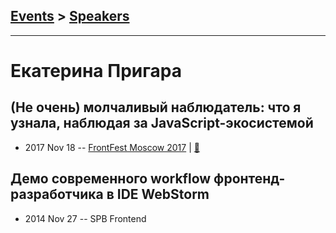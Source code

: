 ## [Events](../README.md) > [Speakers](../speakers.md)
---

# Екатерина Пригара

## (Не очень) молчаливый наблюдатель: что я узнала, наблюдая за JavaScript-экосистемой
- 2017 Nov 18 -- [FrontFest Moscow 2017](https://youtu.be/1fDrqaaXekA)  | [:notebook:](https://speakerdeck.com/frontfest/iekatierina-prighara)  
## Демо современного workflow фронтенд-разработчика в IDE WebStorm
- 2014 Nov 27 -- SPB Frontend    

